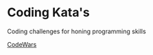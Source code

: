 # Coding Kata's

Coding challenges for honing programming skills

[CodeWars](https://www.codewars.com)